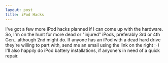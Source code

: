 ```yaml
---
layout: post
title: iPod Hacks
---
```

I've got a few more iPod hacks planned if I can come up with the hardware.  So, I'm on the hunt for more dead or "injured" iPods, preferably 3rd or 4th Gen...although 2nd might do.  If anyone has an iPod with a dead hard drive they're willing to part with, send me an email using the link on the right :-)  I'll also happily do iPod battery installations, if anyone's in need of a quick repair.
